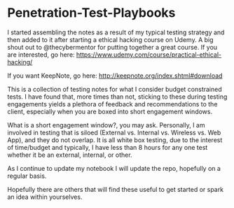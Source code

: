 # Penetration-Test-Playbooks

I started assembling the notes as a result of my typical testing strategy and then added to it after starting a ethical hacking course on Udemy. A big shout out to @thecybermentor for putting together a great course. If you are interested, go here: https://www.udemy.com/course/practical-ethical-hacking/

If you want KeepNote, go here: 
http://keepnote.org/index.shtml#download

This is a collection of testing notes for what I consider budget constrained tests. I have found that, more times than not, sticking to these during testing engagements yields a plethora of feedback and recommendations to the client, especially when you are boxed into short engagement windows.

What is a short engagement window?, you may ask. Personally, I am involved in testing that is siloed (External vs. Internal vs. Wireless vs. Web App), and they do not overlap. It is all white box testing, due to the interest of time/budget and typically, I have less than 8 hours for any one test whether it be an external, internal, or other.

As I continue to update my notebook I will update the repo, hopefully on a regular basis.

Hopefully there are others that will find these useful to get started or spark an idea within yourselves.
